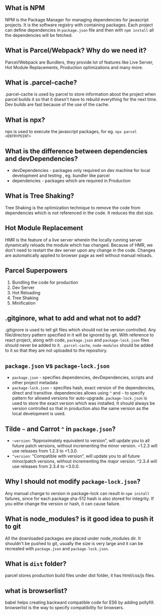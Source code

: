 ## What is NPM
NPM is the Package Manager for managing dependencies for javascript projects. It is the software registry with containing packages. Each project can define dependencies in `package.json` file and then with `npm install` all the dependencies will be fetched.

## What is Parcel/Webpack? Why do we need it?
Parcel/Webpack are Bundlers, they provide lot of features like Live Server, Hot Module Replacements, Production optimizations and many more. 

## What is .parcel-cache?
.parcel-cache is used by parcel to store information about the project when parcel builds it so that it doesn't have to rebuild everything for the next time. Dev builds are fast because of the use of the cache.

## What is npx?
npx is used to execute the javascript packages, for eg. `npx parcel <ENTRYPOINT>`

## What is the difference between dependencies and devDependencies?
* devDependencies - packages only required on dev machine for local development and testing , eg. bundler like parcel
* dependencies - packages which are required in Production

## What is Tree Shaking?
Tree Shaking is the optimization technique to remove the code from dependencies which is not referenced in the code. It reduces the dist size.

## Hot Module Replacement
HMR is the feature of a live server wherein the locally running server dynamically reloads the module which has changed. Because of HMR, we don't need to restart the dev server upon any change in the code. Changes are automatically applied to browser page as well without manual reloads.

## Parcel Superpowers
1. Bundling the code for production
2. Dev Server
3. Hot Reloading
4. Tree Shaking
5. Minification

## .gitginore, what to add and what not to add?
.gitignore is used to tell git files which should not be version controlled. Any file/directory pattern specified in it will be ignored by git. With reference to react project, along with code, `package.json` and `package-lock.json` files should never be added to it. `.parcel-cache`, `node-modules` should be added to it so that they are not uploaded to the repository.

## `package.json` vs `package-lock.json`
* `package.json` - specifies dependencies, devDependencies, scripts and other project metadata
* `package-lock.json` - specifies hash, exact version of the dependencies, direct and transitive. dependencies allows using `^` and `~` to specify pattern for allowed versions for auto-upgrade. `package-lock.json` is used to store the exact version which was installed. It should always be version controlled so that in production also the same version as the local development is used.

## Tilde `~` and Carrot `^` in `package.json`?
* `~version`: “Approximately equivalent to version”, will update you to all future patch versions, without incrementing the minor version. ~1.2.3 will use releases from 1.2.3 to <1.3.0.
* `^version`: “Compatible with version”, will update you to all future minor/patch versions, without incrementing the major version. ^2.3.4 will use releases from 2.3.4 to <3.0.0.

## Why I should not modify `package-lock.json`?
Any manual change to version in package-lock can result in `npm install` failures, since for each package sha-512 hash is also stored for integrity. If you eithe change the version or hash, it can cause failure.

## What is node_modules? is it good idea to push it to git
All the downloaded packages are placed under node_modules dir. It shouldn't be pushed to git, usually the size is very large and it can be recreated with `package.json` and `package-lock.json`.

## What is `dist` folder?
parcel stores production build files under dist folder, it has html/css/js files.

## what is browserlist?
babel helps creating backward compatible code for ES6 by adding pollyfill. browserlist is the way to specify compatibility for browsers.
